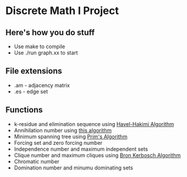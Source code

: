 # Discrete Math I Project
## Here's how you do stuff
* Use make to compile
* Use ./run graph.xx to start

## File extensions
* .am - adjacency matrix
* .es - edge set

## Functions
* k-residue and elimination sequence using [Havel-Hakimi Algorithm][3]
* Annihilation number using [this algorithm][4]
* Minimum spanning tree using [Prim's Algorithm][2]
* Forcing set and zero forcing number
* Independence number and maximum independent sets
* Clique number and maximum cliques using [Bron Kerbosch Algorithm][1]
* Chromatic number
* Domination number and minumu dominating sets

[1]: https://en.wikipedia.org/wiki/Bron%E2%80%93Kerbosch_algorithm
[2]: https://en.wikipedia.org/wiki/Prim's_algorithm
[3]: https://en.wikipedia.org/wiki/Havel%E2%80%93Hakimi_algorithm
[4]: http://www.sciencedirect.com/science/article/pii/S0012365X13004792
